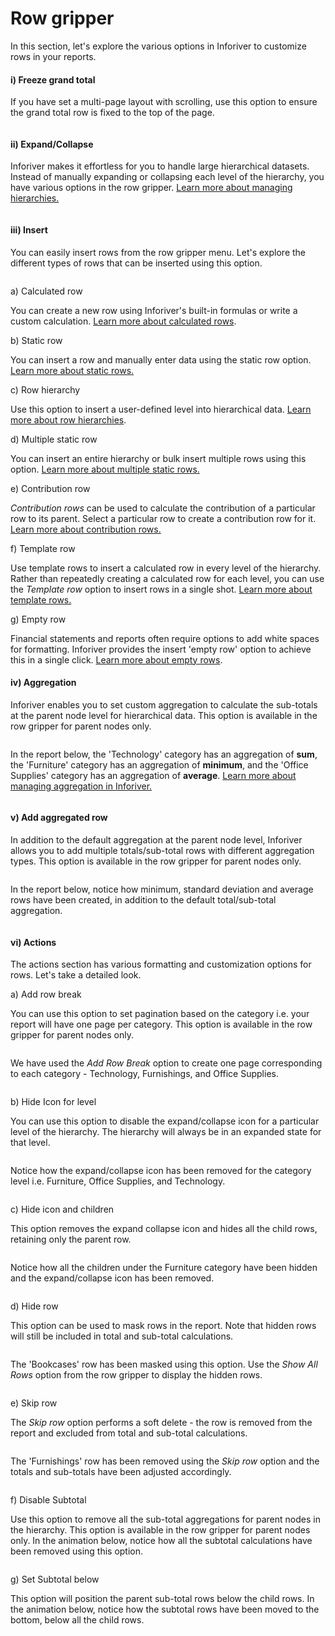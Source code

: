 # Row gripper

In this section, let's explore the various options in Inforiver to customize rows in your reports.&#x20;

#### i) Freeze grand total

If you have set a multi-page layout with scrolling,  use this option to ensure the grand total row is fixed to the top of the page.

<figure><img src="../../../../.gitbook/assets/image (331).png" alt=""><figcaption></figcaption></figure>

#### ii) Expand/Collapse

Inforiver makes it effortless for you to handle large hierarchical datasets. Instead of manually expanding or collapsing each level of the hierarchy, you have various options in the row gripper. [Learn more about managing hierarchies.](../../manage-hierarchies.md)

<figure><img src="../../../../.gitbook/assets/image (39) (2).png" alt=""><figcaption></figcaption></figure>

#### iii) Insert

You can easily insert rows from the row gripper menu. Let's explore the different types of rows that can be inserted using this option.

<figure><img src="../../../../.gitbook/assets/image (3) (7).png" alt=""><figcaption></figcaption></figure>

a) Calculated row

You can create a new row using Inforiver's built-in formulas or write a custom calculation. [Learn more about calculated rows](../../../4.-adding-business-logic-and-formulae/insert-calculated-rows.md).

b) Static row

You can insert a row and manually enter data using the static row option. [Learn more about static rows.](../../../4.-adding-business-logic-and-formulae/insert-manual-input-rows.md)

c) Row hierarchy

Use this option to insert a user-defined level into hierarchical data. [Learn more about row hierarchies](../../../4.-adding-business-logic-and-formulae/insert-manual-input-rows.md#ii-row-hierarchy).

d) Multiple static row

You can insert an entire hierarchy or bulk insert multiple rows using this option. [Learn more about multiple static rows.](../../../4.-adding-business-logic-and-formulae/insert-manual-input-rows.md#i-multiple-static-row)

e) Contribution row

_Contribution rows_ can be used to calculate the contribution of a particular row to its parent. Select a particular row to create a contribution row for it. [Learn more about contribution rows.](../../../4.-adding-business-logic-and-formulae/quick-formula.md#3.-contribution-rows)

f) Template row

Use template rows to insert a calculated row in every level of the hierarchy. Rather than repeatedly creating a calculated row for each level, you can use the _Template row_ option to insert rows in a single shot. [Learn more about template rows.](../../../../advanced-topics/template-rows.md)

g) Empty row

Financial statements and reports often require options to add white spaces for formatting. Inforiver provides the insert 'empty row' option to achieve this in a single click.  [Learn more about empty rows](../../../2.-displaying-information/basic-formatting/insert-blank-rows.md).

#### iv) Aggregation

Inforiver enables you to set custom aggregation to calculate the sub-totals at the parent node level for hierarchical data. This option is available in the row gripper for parent nodes only.

<figure><img src="../../../../.gitbook/assets/image (4) (5).png" alt=""><figcaption></figcaption></figure>

In the report below, the 'Technology' category has an aggregation of **sum**, the 'Furniture' category has an aggregation of **minimum**, and the 'Office Supplies' category has an aggregation of **average**. [Learn more about managing aggregation in Inforiver.](../../../../advanced-topics/manage-aggregations.md)

<figure><img src="../../../../.gitbook/assets/image (5) (7).png" alt=""><figcaption></figcaption></figure>

#### v) Add aggregated row

In addition to the default aggregation at the parent node level, Inforiver allows you to add multiple totals/sub-total rows with different aggregation types. This option is available in the row gripper for parent nodes only.

<figure><img src="../../../../.gitbook/assets/image (6) (8).png" alt=""><figcaption></figcaption></figure>

In the report below, notice how minimum, standard deviation and average rows have been created, in addition to the default total/sub-total aggregation.

<figure><img src="../../../../.gitbook/assets/image (7) (8).png" alt=""><figcaption></figcaption></figure>

#### vi) Actions

The actions section has various formatting and customization options for rows. Let's take a detailed look.

a) Add row break

You can use this option to set pagination based on the category i.e. your report will have one page per category. This option is available in the row gripper for parent nodes only.

<figure><img src="../../../../.gitbook/assets/image (8) (7).png" alt=""><figcaption></figcaption></figure>

We have used the _Add Row Break_ option to create one page corresponding to each category - Technology, Furnishings, and Office Supplies.

<figure><img src="../../../../.gitbook/assets/image (9) (6).png" alt=""><figcaption></figcaption></figure>

b) Hide Icon for level

You can use this option to disable the expand/collapse icon for a particular level of the hierarchy. The hierarchy will always be in an expanded state for that level.

<figure><img src="../../../../.gitbook/assets/image (11) (7).png" alt=""><figcaption></figcaption></figure>

Notice how the expand/collapse icon has been removed for the category level i.e. Furniture, Office Supplies, and Technology.

<figure><img src="../../../../.gitbook/assets/image (12) (3).png" alt=""><figcaption></figcaption></figure>

c) Hide icon and children

This option removes the expand collapse icon and hides all the child rows, retaining only the parent row.

<figure><img src="../../../../.gitbook/assets/image (13) (6).png" alt=""><figcaption></figcaption></figure>

Notice how all the children under the Furniture category have been hidden and the expand/collapse icon has been removed.

<figure><img src="../../../../.gitbook/assets/image (14) (4).png" alt=""><figcaption></figcaption></figure>

d) Hide row

This option can be used to mask rows in the report. Note that hidden rows will still be included in total and sub-total calculations.

<figure><img src="../../../../.gitbook/assets/image (16) (5).png" alt=""><figcaption></figcaption></figure>

The 'Bookcases' row has been masked using this option. Use the _Show All Rows_ option from the row gripper to display the hidden rows.

<figure><img src="../../../../.gitbook/assets/image (17) (6).png" alt=""><figcaption></figcaption></figure>

e) Skip row

The _Skip row_ option performs a soft delete - the row is removed from the report and excluded from total and sub-total calculations.

<figure><img src="../../../../.gitbook/assets/image (18) (4).png" alt=""><figcaption></figcaption></figure>

The 'Furnishings' row has been removed using the _Skip row_ option and the totals and sub-totals have been adjusted accordingly.

<figure><img src="../../../../.gitbook/assets/image (20) (2).png" alt=""><figcaption></figcaption></figure>

f) Disable Subtotal

Use this option to remove all the sub-total aggregations for parent nodes in the hierarchy. This option is available in the row gripper for parent nodes only. In the animation below, notice how all the subtotal calculations have been removed using this option.

<figure><img src="../../../../.gitbook/assets/Disable subtotal (1).gif" alt=""><figcaption></figcaption></figure>



g) Set Subtotal below

This option will position the parent sub-total rows below the child rows. In the animation below, notice how the subtotal rows have been moved to the bottom, below all the child rows.

<figure><img src="../../../../.gitbook/assets/Setsubtotalbelow.gif" alt=""><figcaption></figcaption></figure>

